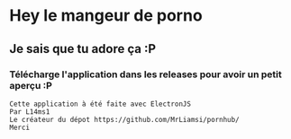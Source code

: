 # Hey le mangeur de porno
## Je sais que tu adore ça :P
### Télécharge l'application dans les releases pour avoir un petit aperçu :P




```
Cette application à été faite avec ElectronJS
Par L14ms1
Le créateur du dépot https://github.com/MrLiamsi/pornhub/
Merci
```
